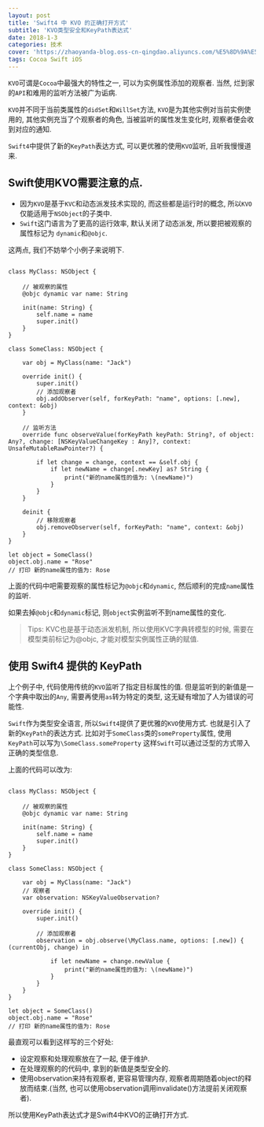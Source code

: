 ```yaml
---
layout: post
title: 'Swift4 中 KVO 的正确打开方式'
subtitle: 'KVO类型安全和KeyPath表达式'
date: 2018-1-3
categories: 技术
cover: 'https://zhaoyanda-blog.oss-cn-qingdao.aliyuncs.com/%E5%8D%9A%E5%AE%A2%E5%B0%81%E9%9D%A2/Swift4%20%E4%B8%AD%20KVO%20%E7%9A%84%E6%AD%A3%E7%A1%AE%E6%89%93%E5%BC%80%E6%96%B9%E5%BC%8F.jpg'
tags: Cocoa Swift iOS
---
```

`KVO`可谓是`Cocoa`中最强大的特性之一, 可以为实例属性添加的观察者. 当然, 烂到家的`API`和难用的监听方法被广为诟病.

`KVO`并不同于当前类属性的`didSet`和`WillSet`方法, `KVO`是为其他实例对当前实例使用的, 其他实例充当了个观察者的角色, 当被监听的属性发生变化时, 观察者便会收到对应的通知.

`Swift4`中提供了新的`KeyPath`表达方式, 可以更优雅的使用`KVO`监听, 且听我慢慢道来.

## Swift使用KVO需要注意的点.

- 因为`KVO`是基于`KVC`和动态派发技术实现的, 而这些都是运行时的概念, 所以`KVO`仅能适用于`NSObject`的子类中.
- `Swift`这门语言为了更高的运行效率, 默认关闭了动态派发, 所以要把被观察的属性标记为 `dynamic`和`@objc`.

这两点, 我们不妨举个小例子来说明下. 

<pre><code class="language-swift">
class MyClass: NSObject {
    
    // 被观察的属性
    @objc dynamic var name: String
    
    init(name: String) {
        self.name = name
        super.init()
    }
}

class SomeClass: NSObject {
    
    var obj = MyClass(name: "Jack")
    
    override init() {
        super.init()
        // 添加观察者
        obj.addObserver(self, forKeyPath: "name", options: [.new], context: &obj)
    }
    
    // 监听方法
    override func observeValue(forKeyPath keyPath: String?, of object: Any?, change: [NSKeyValueChangeKey : Any]?, context: UnsafeMutableRawPointer?) {
        
        if let change = change, context == &self.obj {
            if let newName = change[.newKey] as? String {
                print("新的name属性的值为: \(newName)")
            }
        }
    }
    
    deinit {
        // 移除观察者
        obj.removeObserver(self, forKeyPath: "name", context: &obj)
    }
}

let object = SomeClass()
object.obj.name = "Rose"
// 打印 新的name属性的值为: Rose
</code></pre>

上面的代码中吧需要观察的属性标记为`@objc`和`dynamic`, 然后顺利的完成`name`属性的监听.

如果去掉`@objc`和`dynamic`标记, 则`object`实例监听不到name属性的变化.
> Tips: KVC也是基于动态派发机制, 所以使用KVC字典转模型的时候, 需要在模型类前标记为@objc, 才能对模型实例属性正确的赋值.

## 使用 Swift4 提供的 KeyPath

上个例子中, 代码使用传统的`KVO`监听了指定目标属性的值. 但是监听到的新值是一个字典中取出的`Any`, 需要再使用`as`转为特定的类型, 这无疑有增加了人为错误的可能性.

`Swift`作为类型安全语言, 所以`Swift4`提供了更优雅的`KVO`使用方式. 也就是引入了新的`KeyPath`的表达方式. 比如对于`SomeClass`类的`someProperty`属性, 使用`KeyPath`可以写为`\SomeClass.someProperty` 这样`Swift`可以通过泛型的方式带入正确的类型信息.

上面的代码可以改为:

<pre><code class="language-swift">
class MyClass: NSObject {
    
    // 被观察的属性
    @objc dynamic var name: String
    
    init(name: String) {
        self.name = name
        super.init()
    }
}

class SomeClass: NSObject {
    
    var obj = MyClass(name: "Jack")
    // 观察者
    var observation: NSKeyValueObservation?
    
    override init() {
        super.init()
        
        // 添加观察者
        observation = obj.observe(\MyClass.name, options: [.new]) { (currentObj, change) in
            
            if let newName = change.newValue {
                print("新的name属性的值为: \(newName)")
            }
        }
    }
}

let object = SomeClass()
object.obj.name = "Rose"
// 打印 新的name属性的值为: Rose
</code></pre>

最直观可以看到这样写的三个好处:

- 设定观察和处理观察放在了一起, 便于维护.
- 在处理观察的的代码中, 拿到的新值是类型安全的.
- 使用observation来持有观察者, 更容易管理内存, 观察者周期随着object的释放而结束.(当然, 也可以使用observation调用invalidate()方法提前关闭观察者).

所以使用KeyPath表达式才是Swift4中KVO的正确打开方式.




